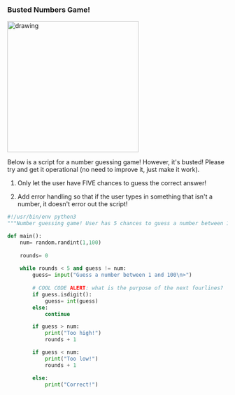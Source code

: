 ### Busted Numbers Game!

<img src="https://memegenerator.net/img/instances/59060777.jpg" alt="drawing" width="300"/>


Below is a script for a number guessing game! However, it's busted! Please try and get it operational (no need to improve it, just make it work).

1. Only let the user have FIVE chances to guess the correct answer!

2. Add error handling so that if the user types in something that isn't a number, it doesn't error out the script!

```python
#!/usr/bin/env python3
"""Number guessing game! User has 5 chances to guess a number between 1 and 100!"""

def main():
    num= random.randint(1,100)
    
    rounds= 0
    
    while rounds < 5 and guess != num:
        guess= input("Guess a number between 1 and 100\n>")
        
        # COOL CODE ALERT: what is the purpose of the next fourlines?
        if guess.isdigit():
            guess= int(guess)
        else:
            continue

        if guess > num:
            print("Too high!")
            rounds + 1

        if guess < num:
            print("Too low!")
            rounds + 1

        else:
            print("Correct!")
```
